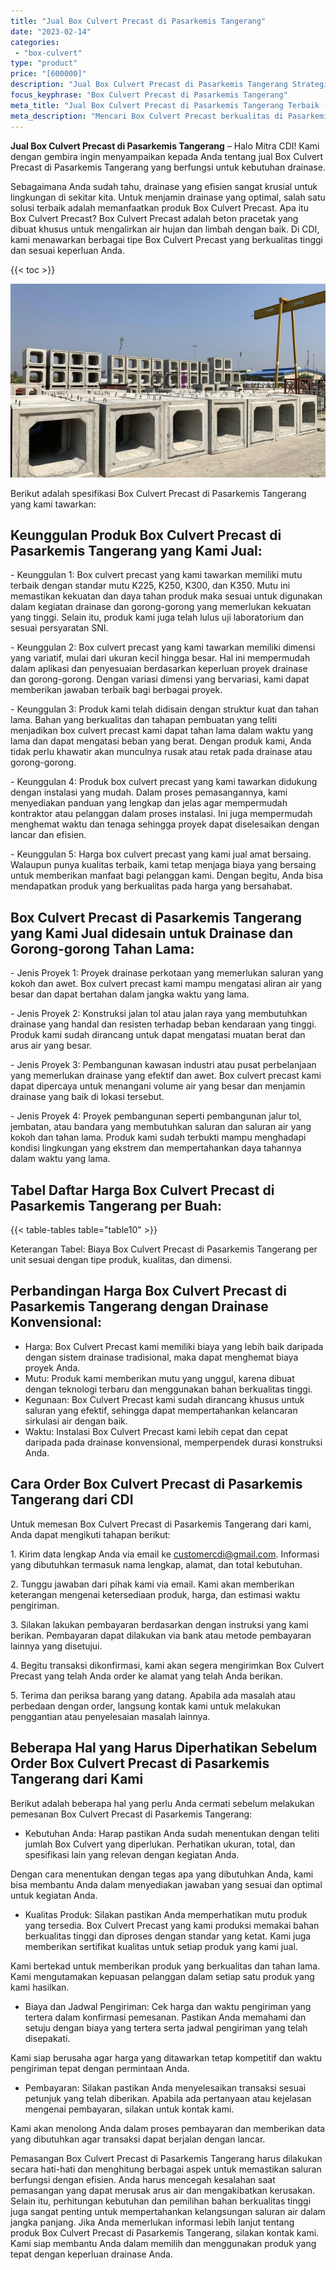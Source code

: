 ```yaml
---
title: "Jual Box Culvert Precast di Pasarkemis Tangerang"
date: "2023-02-14"
categories:
 - "box-culvert"
type: "product"
price: "[600000]"
description: "Jual Box Culvert Precast di Pasarkemis Tangerang Strategis. Box Culvert Precast profesional untuk kebutuhan konstruksi dengan performa superior. Konsultasikan kebutuhan Anda sekarang."
focus_keyphrase: "Box Culvert Precast di Pasarkemis Tangerang"
meta_title: "Jual Box Culvert Precast di Pasarkemis Tangerang Terbaik - CDI"
meta_description: "Mencari Box Culvert Precast berkualitas di Pasarkemis Tangerang? Layanan profesional kami siap membantu dengan penawaran kompetitif. Dapatkan informasi sekarang."
---
```


**Jual Box Culvert Precast di Pasarkemis Tangerang** – Halo Mitra CDI! Kami dengan gembira ingin menyampaikan kepada Anda tentang jual Box Culvert Precast di Pasarkemis Tangerang yang berfungsi untuk kebutuhan drainase.

Sebagaimana Anda sudah tahu, drainase yang efisien sangat krusial untuk lingkungan di sekitar kita. Untuk menjamin drainase yang optimal, salah satu solusi terbaik adalah memanfaatkan produk Box Culvert Precast. Apa itu Box Culvert Precast? Box Culvert Precast adalah beton pracetak yang dibuat khusus untuk mengalirkan air hujan dan limbah dengan baik. Di CDI, kami menawarkan berbagai tipe Box Culvert Precast yang berkualitas tinggi dan sesuai keperluan Anda.

{{< toc >}}

![Jual Box Culvert Precast di Pasarkemis Tangerang](/images/box-culvert/box-culvert-15.jpg)

Berikut adalah spesifikasi Box Culvert Precast di Pasarkemis Tangerang yang kami tawarkan: 

## Keunggulan Produk Box Culvert Precast di Pasarkemis Tangerang yang Kami Jual:

\- Keunggulan 1: Box culvert precast yang kami tawarkan memiliki mutu terbaik dengan standar mutu K225, K250, K300, dan K350. Mutu ini memastikan kekuatan dan daya tahan produk maka sesuai untuk digunakan dalam kegiatan drainase dan gorong-gorong yang memerlukan kekuatan yang tinggi. Selain itu, produk kami juga telah lulus uji laboratorium dan sesuai persyaratan SNI.

\- Keunggulan 2: Box culvert precast yang kami tawarkan memiliki dimensi yang variatif, mulai dari ukuran kecil hingga besar. Hal ini mempermudah dalam aplikasi dan penyesuaian berdasarkan keperluan proyek drainase dan gorong-gorong. Dengan variasi dimensi yang bervariasi, kami dapat memberikan jawaban terbaik bagi berbagai proyek.

\- Keunggulan 3: Produk kami telah didisain dengan struktur kuat dan tahan lama. Bahan yang berkualitas dan tahapan pembuatan yang teliti menjadikan box culvert precast kami dapat tahan lama dalam waktu yang lama dan dapat mengatasi beban yang berat. Dengan produk kami, Anda tidak perlu khawatir akan munculnya rusak atau retak pada drainase atau gorong-gorong.

\- Keunggulan 4: Produk box culvert precast yang kami tawarkan didukung dengan instalasi yang mudah. Dalam proses pemasangannya, kami menyediakan panduan yang lengkap dan jelas agar mempermudah kontraktor atau pelanggan dalam proses instalasi. Ini juga mempermudah menghemat waktu dan tenaga sehingga proyek dapat diselesaikan dengan lancar dan efisien.

\- Keunggulan 5: Harga box culvert precast yang kami jual amat bersaing. Walaupun punya kualitas terbaik, kami tetap menjaga biaya yang bersaing untuk memberikan manfaat bagi pelanggan kami. Dengan begitu, Anda bisa mendapatkan produk yang berkualitas pada harga yang bersahabat.

## Box Culvert Precast di Pasarkemis Tangerang yang Kami Jual didesain untuk Drainase dan Gorong-gorong Tahan Lama:

\- Jenis Proyek 1: Proyek drainase perkotaan yang memerlukan saluran yang kokoh dan awet. Box culvert precast kami mampu mengatasi aliran air yang besar dan dapat bertahan dalam jangka waktu yang lama.

\- Jenis Proyek 2: Konstruksi jalan tol atau jalan raya yang membutuhkan drainase yang handal dan resisten terhadap beban kendaraan yang tinggi. Produk kami sudah dirancang untuk dapat mengatasi muatan berat dan arus air yang besar.

\- Jenis Proyek 3: Pembangunan kawasan industri atau pusat perbelanjaan yang memerlukan drainase yang efektif dan awet. Box culvert precast kami dapat dipercaya untuk menangani volume air yang besar dan menjamin drainase yang baik di lokasi tersebut.

\- Jenis Proyek 4: Proyek pembangunan seperti pembangunan jalur tol, jembatan, atau bandara yang membutuhkan saluran dan saluran air yang kokoh dan tahan lama. Produk kami sudah terbukti mampu menghadapi kondisi lingkungan yang ekstrem dan mempertahankan daya tahannya dalam waktu yang lama.

## Tabel Daftar Harga Box Culvert Precast di Pasarkemis Tangerang per Buah:

{{< table-tables table="table10" >}}

Keterangan Tabel: Biaya Box Culvert Precast di Pasarkemis Tangerang per unit sesuai dengan tipe produk, kualitas, dan dimensi.

## Perbandingan Harga Box Culvert Precast di Pasarkemis Tangerang dengan Drainase Konvensional:

*   Harga: Box Culvert Precast kami memiliki biaya yang lebih baik daripada dengan sistem drainase tradisional, maka dapat menghemat biaya proyek Anda.
*   Mutu: Produk kami memberikan mutu yang unggul, karena dibuat dengan teknologi terbaru dan menggunakan bahan berkualitas tinggi.
*   Kegunaan: Box Culvert Precast kami sudah dirancang khusus untuk saluran yang efektif, sehingga dapat mempertahankan kelancaran sirkulasi air dengan baik.
*   Waktu: Instalasi Box Culvert Precast kami lebih cepat dan cepat daripada pada drainase konvensional, memperpendek durasi konstruksi Anda.

## Cara Order Box Culvert Precast di Pasarkemis Tangerang dari CDI

Untuk memesan Box Culvert Precast di Pasarkemis Tangerang dari kami, Anda dapat mengikuti tahapan berikut:

1\.  Kirim data lengkap Anda via email ke customercdi@gmail.com. Informasi yang dibutuhkan termasuk nama lengkap, alamat, dan total kebutuhan.

2\.  Tunggu jawaban dari pihak kami via email. Kami akan memberikan keterangan mengenai ketersediaan produk, harga, dan estimasi waktu pengiriman.

3\.  Silakan lakukan pembayaran berdasarkan dengan instruksi yang kami berikan. Pembayaran dapat dilakukan via bank atau metode pembayaran lainnya yang disetujui.

4\.  Begitu transaksi dikonfirmasi, kami akan segera mengirimkan Box Culvert Precast yang telah Anda order ke alamat yang telah Anda berikan.

5\.  Terima dan periksa barang yang datang. Apabila ada masalah atau perbedaan dengan order, langsung kontak kami untuk melakukan penggantian atau penyelesaian masalah lainnya.

## Beberapa Hal yang Harus Diperhatikan Sebelum Order Box Culvert Precast di Pasarkemis Tangerang dari Kami

Berikut adalah beberapa hal yang perlu Anda cermati sebelum melakukan pemesanan Box Culvert Precast di Pasarkemis Tangerang:

*   Kebutuhan Anda: Harap pastikan Anda sudah menentukan dengan teliti jumlah Box Culvert yang diperlukan. Perhatikan ukuran, total, dan spesifikasi lain yang relevan dengan kegiatan Anda.

Dengan cara menentukan dengan tegas apa yang dibutuhkan Anda, kami bisa membantu Anda dalam menyediakan jawaban yang sesuai dan optimal untuk kegiatan Anda.
*   Kualitas Produk: Silakan pastikan Anda memperhatikan mutu produk yang tersedia. Box Culvert Precast yang kami produksi memakai bahan berkualitas tinggi dan diproses dengan standar yang ketat. Kami juga memberikan sertifikat kualitas untuk setiap produk yang kami jual.

Kami bertekad untuk memberikan produk yang berkualitas dan tahan lama. Kami mengutamakan kepuasan pelanggan dalam setiap satu produk yang kami hasilkan.
*   Biaya dan Jadwal Pengiriman: Cek harga dan waktu pengiriman yang tertera dalam konfirmasi pemesanan. Pastikan Anda memahami dan setuju dengan biaya yang tertera serta jadwal pengiriman yang telah disepakati.

Kami siap berusaha agar harga yang ditawarkan tetap kompetitif dan waktu pengiriman tepat dengan permintaan Anda.
*   Pembayaran: Silakan pastikan Anda menyelesaikan transaksi sesuai petunjuk yang telah diberikan. Apabila ada pertanyaan atau kejelasan mengenai pembayaran, silakan untuk kontak kami.

Kami akan menolong Anda dalam proses pembayaran dan memberikan data yang dibutuhkan agar transaksi dapat berjalan dengan lancar.

Pemasangan Box Culvert Precast di Pasarkemis Tangerang harus dilakukan secara hati-hati dan menghitung berbagai aspek untuk memastikan saluran berfungsi dengan efisien. Anda harus mencegah kesalahan saat pemasangan yang dapat merusak arus air dan mengakibatkan kerusakan. Selain itu, perhitungan kebutuhan dan pemilihan bahan berkualitas tinggi juga sangat penting untuk mempertahankan kelangsungan saluran air dalam jangka panjang. Jika Anda memerlukan informasi lebih lanjut tentang produk Box Culvert Precast di Pasarkemis Tangerang, silakan kontak kami. Kami siap membantu Anda dalam memilih dan menggunakan produk yang tepat dengan keperluan drainase Anda.
